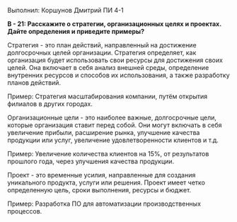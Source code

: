 Выполнил: Коршунов Дмитрий ПИ 4-1

**В - 21: Расскажите о стратегии, организационных целях и проектах.
Дайте определения и приведите примеры?**

Стратегия - это план действий, направленный на достижение долгосрочных
целей организации. Стратегия определяет, как организация будет
использовать свои ресурсы для достижения своих целей. Она включает в
себя анализ внешней среды, определение внутренних ресурсов и способов их
использования, а также разработку планов действий.

Пример: Стратегия масштабирования компании, путём открытия филиалов в
других городах.

Организационные цели - это наиболее важные, долгосрочные цели, которые
организация ставит перед собой. Они могут включать в себя увеличение
прибыли, расширение рынка, улучшение качества продукции или услуг,
увеличение удовлетворенности клиентов и т.д.

Пример: Увеличение количества клиентов на 15%, от результатов прошлого
года, через улучшения качества продукции.

Проект - это временные усилия, направленные для создания уникального
продукта, услуги или решения. Проект имеет четко определенную цель,
сроки выполнения, ресурсы и бюджет.

Пример: Разработка ПО для автоматизации производственных процессов.
